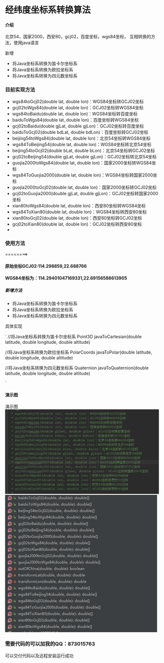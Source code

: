 # 经纬度坐标系转换算法

#### 介绍
北京54，国家2000，西安80，gcj02，百度坐标，wgs84坐标， 互相转换的方法，使用java语言

新增
* 将Java坐标系转换为笛卡尔坐标系
* 将Java坐标系转换为欧拉坐标系
* 将Java坐标系转换为四元数坐标系

### 目前实现方法
 * wgs84toGcj02(double lat, double lon)：WGS84坐标转GCJ02坐标
 * gcj02toWgs84(double lat, double lon)：GCJ02坐标转WGS84坐标
 * wgs84toBaidu(double lat, double lon)：WGS84坐标转百度坐标
 * baiduToWgs84(double lat, double lon)：百度坐标转WGS84坐标
 * gcj02toBaidu(double gjLat, double gjLon)：GCJ02坐标转百度坐标
 * baiduToGcj02(double bdLat, double bdLon)：百度坐标转GCJ02坐标
 * beijing54toWgs84(double lat, double lon)：北京54坐标转WGS84坐标
 * wgs84ToBeijing54(double lat, double lon)：WGS84坐标转北京54坐标
 * beijing54toGcj02(double bLat, double bLon)：北京54坐标转GCJ02坐标
 * gcj02toBeijing54(double gjLat, double gjLon)：GCJ02坐标转北京54坐标
 * guojia2000toWgs84(double lat, double lon)：国家2000坐标转WGS84坐标
 * wgs84ToGuojia2000(double lat, double lon)：WGS84坐标转国家2000坐标
 * guojia2000toGcj02(double lat, double lon)：国家2000坐标转GCJ02坐标
 * gcj02toGuojia2000(double gjLat, double gjLon)：GCJ02坐标转国家2000坐标
 * xian80toWgs84(double lat, double lon)：西安80坐标转WGS84坐标
 * wgs84ToXian80(double lat, double lon)：WGS84坐标转西安80坐标
 * xian80toGcj02(double lat, double lon)：西安80坐标转GCJ02坐标
 * gcj02toXian80(double lat, double lon)：GCJ02坐标转西安80坐标
 *






### 使用方法

========>

#### 原始坐标GCJ02:114.298859,22.688766

#### WGS84坐标为：114.29401047169331,22.69156588613905



##### 新增方法

* 将Java坐标系转换为笛卡尔坐标系
* 将Java坐标系转换为欧拉坐标系
* 将Java坐标系转换为四元数坐标系

具体实现

`
//将Java坐标系转换为笛卡尔坐标系
Point3D javaToCartesian(double latitude, double longitude, double altitude)

//将Java坐标系转换为欧拉坐标系
PolarCoords javaToPolar(double latitude, double longitude, double altitude)

//将Java坐标系转换为四元数坐标系
Quaternion javaToQuaternion(double latitude, double longitude, double altitude) 


`



#### 演示图
演示图
![输入图片说明](images/1.png)
![输入图片说明](images/2.png)

### 需要代码的可以加我的QQ：873015763
可以交付代码以及远程安装运行成功